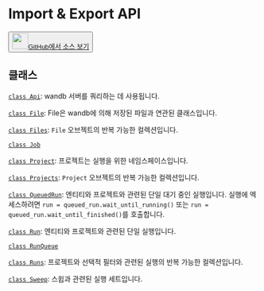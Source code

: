 
# Import & Export API

<p><button style={{display: 'flex', alignItems: 'center', backgroundColor: 'white', border: '1px solid #ddd', padding: '10px', borderRadius: '6px', cursor: 'pointer', boxShadow: '0 2px 3px rgba(0,0,0,0.1)', transition: 'all 0.3s'}}><a href='https://www.github.com/wandb/wandb/tree/v0.16.4/wandb/__init__.py' style={{fontSize: '1.2em', display: 'flex', alignItems: 'center'}}><img src='https://github.githubassets.com/images/modules/logos_page/GitHub-Mark.png' height='32px' width='32px' style={{marginRight: '10px'}}/>GitHub에서 소스 보기</a></button></p>

## 클래스

[`class Api`](./api.md): wandb 서버를 쿼리하는 데 사용됩니다.

[`class File`](./file.md): File은 wandb에 의해 저장된 파일과 연관된 클래스입니다.

[`class Files`](./files.md): `File` 오브젝트의 반복 가능한 컬렉션입니다.

[`class Job`](./job.md)

[`class Project`](./project.md): 프로젝트는 실행을 위한 네임스페이스입니다.

[`class Projects`](./projects.md): `Project` 오브젝트의 반복 가능한 컬렉션입니다.

[`class QueuedRun`](./queuedrun.md): 엔티티와 프로젝트와 관련된 단일 대기 중인 실행입니다. 실행에 엑세스하려면 `run = queued_run.wait_until_running()` 또는 `run = queued_run.wait_until_finished()`를 호출합니다.

[`class Run`](./run.md): 엔티티와 프로젝트와 관련된 단일 실행입니다.

[`class RunQueue`](./runqueue.md)

[`class Runs`](./runs.md): 프로젝트와 선택적 필터와 관련된 실행의 반복 가능한 컬렉션입니다.

[`class Sweep`](./sweep.md): 스윕과 관련된 실행 세트입니다.